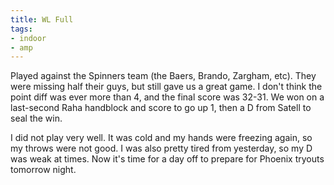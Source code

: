 ```yaml
---
title: WL Full
tags:
- indoor
- amp
---
```


Played against the Spinners team (the Baers, Brando, Zargham, etc). They were missing half their guys, but still gave us a great game. I don't think the point diff was ever more than 4, and the final score was 32-31. We won on a last-second Raha handblock and score to go up 1, then a D from Satell to seal the win. 

I did not play very well. It was cold and my hands were freezing again, so my throws were not good. I was also pretty tired from yesterday, so my D was weak at times. Now it's time for a day off to prepare for Phoenix tryouts tomorrow night.
